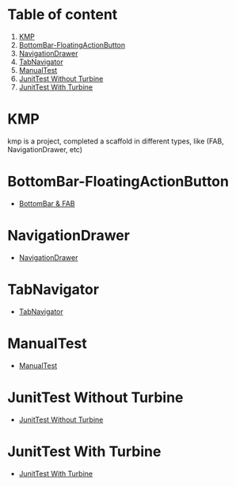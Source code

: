 #  Table of content
1. [KMP](#kmp)
2. [BottomBar-FloatingActionButton](#bottombar-floatingactionbutton)
3. [NavigationDrawer](#navigationdrawer)
4. [TabNavigator](#tabnavigator)
5. [ManualTest](#manualtest)
6. [JunitTest Without Turbine](#junittest-without-turbine)
7. [JunitTest With Turbine](#junittest-with-turbine)


# KMP
kmp is a project, completed a scaffold in different types, like (FAB, NavigationDrawer, etc)



# BottomBar-FloatingActionButton
* [BottomBar & FAB](https://github.com/Mustafa-Muhamed-Mansour/KMP/tree/features/scaffold/bottomBar_floatingActionButton?tab=readme-ov-file) 


# NavigationDrawer
* [NavigationDrawer](https://github.com/Mustafa-Muhamed-Mansour/KMP/blob/features/scaffold/navigationDrawer/README.md)


# TabNavigator
* [TabNavigator](https://github.com/Mustafa-Muhamed-Mansour/KMP/tree/features/scaffold/tabNavigator) 


# ManualTest
* [ManualTest](https://github.com/Mustafa-Muhamed-Mansour/KMP/tree/features/testing/manualTest)
  

# JunitTest Without Turbine
* [JunitTest Without Turbine](https://github.com/Mustafa-Muhamed-Mansour/KMP/tree/features/testing/junitTest/school-(AAA))
  

# JunitTest With Turbine
* [JunitTest With Turbine](https://github.com/Mustafa-Muhamed-Mansour/KMP/tree/features/testing/junitTest/school-(AAA))
